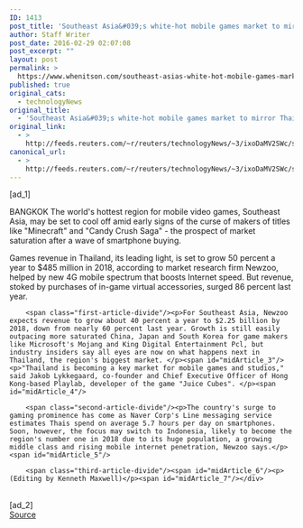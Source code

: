 ```yaml
---
ID: 1413
post_title: 'Southeast Asia&#039;s white-hot mobile games market to mirror Thai growth slowdown'
author: Staff Writer
post_date: 2016-02-29 02:07:08
post_excerpt: ""
layout: post
permalink: >
  https://www.whenitson.com/southeast-asias-white-hot-mobile-games-market-to-mirror-thai-growth-slowdown/
published: true
original_cats:
  - technologyNews
original_title:
  - 'Southeast Asia&#039;s white-hot mobile games market to mirror Thai growth slowdown'
original_link:
  - >
    http://feeds.reuters.com/~r/reuters/technologyNews/~3/ixoDaMV2SWc/story01.htm
canonical_url:
  - >
    http://feeds.reuters.com/~r/reuters/technologyNews/~3/ixoDaMV2SWc/story01.htm
---
```

 [ad_1]
<br><div id="articleText">
<span id="midArticle_start"/>

<span id="midArticle_0"/><span class="focusParagraph" readability="6"><p><span class="articleLocation">BANGKOK</span> The world's hottest region for mobile video games, Southeast Asia, may be set to cool off amid early signs of the curse of makers of titles like "Minecraft" and "Candy Crush Saga" - the prospect of market saturation after a wave of smartphone buying. </p></span><span id="midArticle_1"/><p>Games revenue in Thailand, its leading light, is set to grow 50 percent a year to $485 million in 2018, according to market research firm Newzoo, helped by new 4G mobile spectrum that boosts Internet speed. But revenue, stoked by purchases of in-game virtual accessories, surged 86 percent last year.</p><span id="midArticle_2"/>
        
        <span class="first-article-divide"/><p>For Southeast Asia, Newzoo expects revenue to grow about 40 percent a year to $2.25 billion by 2018, down from nearly 60 percent last year. Growth is still easily outpacing more saturated China, Japan and South Korea for game makers like Microsoft's Mojang and King Digital Entertainment Pcl, but industry insiders say all eyes are now on what happens next in Thailand, the region's biggest market. </p><span id="midArticle_3"/><p>"Thailand is becoming a key market for mobile games and studios," said Jakob Lykkegaard, co-founder and Chief Executive Officer of Hong Kong-based Playlab, developer of the game "Juice Cubes". </p><span id="midArticle_4"/>
        
        <span class="second-article-divide"/><p>The country's surge to gaming prominence has come as Naver Corp's Line messaging service estimates Thais spend on average 5.7 hours per day on smartphones. Soon, however, the focus may switch to Indonesia, likely to become the region's number one in 2018 due to its huge population, a growing middle class and rising mobile internet penetration, Newzoo says.</p><span id="midArticle_5"/>
        
        <span class="third-article-divide"/><span id="midArticle_6"/><p> (Editing by Kenneth Maxwell)</p><span id="midArticle_7"/></div>
<br>[ad_2]
<br><a href="http://feeds.reuters.com/~r/reuters/technologyNews/~3/ixoDaMV2SWc/story01.htm">Source </a>